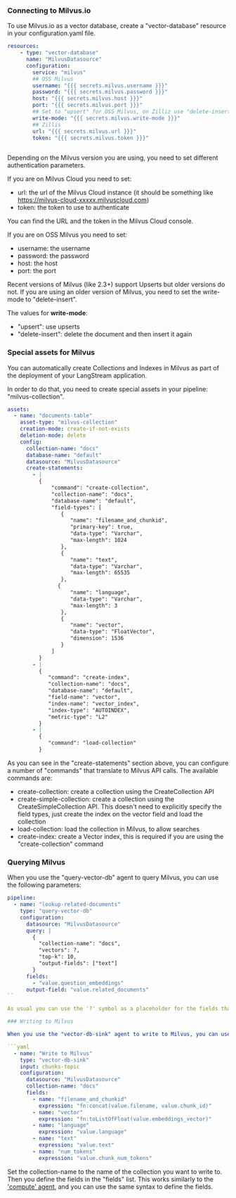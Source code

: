 ### Connecting to Milvus.io

To use Milvus.io as a vector database, create a "vector-database" resource in your configuration.yaml file.

```yaml
resources:
    - type: "vector-database"
      name: "MilvusDatasource"
      configuration:
        service: "milvus"
        ## OSS Milvus
        username: "{{{ secrets.milvus.username }}}"
        password: "{{{ secrets.milvus.password }}}"
        host: "{{{ secrets.milvus.host }}}"
        port: "{{{ secrets.milvus.port }}}"
        ## Set to "upsert" for OSS Milvus, on Zilliz use "delete-insert"
        write-mode: "{{{ secrets.milvus.write-mode }}}"
        ## Zillis
        url: "{{{ secrets.milvus.url }}}"
        token: "{{{ secrets.milvus.token }}}"
      
```

Depending on the Milvus version you are using, you need to set different authentication parameters.

If you are on Milvus Cloud you need to set:
- url: the url of the Milvus Cloud instance (it should be something like https://milvus-cloud-xxxxx.milvuscloud.com)
- token: the token to use to authenticate

You can find the URL and the token in the Milvus Cloud console.

If you are on OSS Milvus you need to set:
- username: the username
- password: the password
- host: the host
- port: the port


Recent versions of Milvus (like 2.3+) support Upserts but older versions do not. If you are using an older version of Milvus, you need to set the write-mode to "delete-insert".

The values for **write-mode**:
- "upsert": use upserts
- "delete-insert": delete the document and then insert it again


### Special assets for Milvus

You can automatically create Collections and Indexes in Milvus as part of the deployment of your LangStream application.

In order to do that, you need to create special assets in your pipeline: "milvus-collection".

```yaml
assets:
  - name: "documents-table"
    asset-type: "milvus-collection"
    creation-mode: create-if-not-exists
    deletion-mode: delete
    config:
      collection-name: "docs"
      database-name: "default"
      datasource: "MilvusDatasource"
      create-statements:
        - |
          {
              "command": "create-collection",
              "collection-name": "docs",
              "database-name": "default",
              "field-types": [
                 {
                    "name": "filename_and_chunkid",
                    "primary-key": true,
                    "data-type": "Varchar",
                    "max-length": 1024
                 },                
                 {
                    "name": "text",
                    "data-type": "Varchar",
                    "max-length": 65535
                 },
                {
                    "name": "language",
                    "data-type": "Varchar",
                    "max-length": 3
                 },
                 {
                    "name": "vector",
                    "data-type": "FloatVector",
                    "dimension": 1536
                 }
              ]
          }
        - |
          {
             "command": "create-index",
             "collection-name": "docs",
             "database-name": "default",
             "field-name": "vector",
             "index-name": "vector_index",
             "index-type": "AUTOINDEX",
             "metric-type": "L2"
          }
        - |
          {
             "command": "load-collection"
          }
```

As you can see in the "create-statements" section above, you can configure a number of "commands" that translate to Milvus API calls.
The available commands are:
- create-collection: create a collection using the CreateCollection API
- create-simple-collection: create a collection using the CreateSimpleCollection API. This doesn't need to explicitly specify the field types, just create the index on the vector field and load the collection
- load-collection: load the collection in Milvus, to allow searches
- create-index: create a Vector index, this is required if you are using the "create-collection" command


### Querying Milvus

When you use the "query-vector-db" agent to query Milvus, you can use the following parameters:

```yaml
pipeline:
  - name: "lookup-related-documents"
    type: "query-vector-db"
    configuration:
      datasource: "MilvusDatasource"
      query: |
        {
          "collection-name": "docs",
          "vectors": ?,
          "top-k": 10,
          "output-fields": ["text"]
        }
      fields:
        - "value.question_embeddings"
      output-field: "value.related_documents"
``

As usual you can use the '?' symbol as a placeholder for the fields that you specify in the "fields" section.

### Writing to Milvus

When you use the "vector-db-sink" agent to write to Milvus, you can use the following parameters:

```yaml
  - name: "Write to Milvus"
    type: "vector-db-sink"
    input: chunks-topic
    configuration:
      datasource: "MilvusDatasource"
      collection-name: "docs"
      fields:
        - name: "filename_and_chunkid"
          expression: "fn:concat(value.filename, value.chunk_id)"
        - name: "vector"
          expression: "fn:toListOfFloat(value.embeddings_vector)"
        - name: "language"
          expression: "value.language"
        - name: "text"
          expression: "value.text"
        - name: "num_tokens"
          expression: "value.chunk_num_tokens"
```

Set the collection-name to the name of the collection you want to write to.
Then you define the fields in the "fields" list.
This works similarly to the ['compute' agent](../../pipeline-agents/data-transform/compute.md), and you can use the same syntax to define the fields.